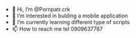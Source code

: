 - 👋 Hi, I’m @Pornpatr.crk
- 👀 I’m interested in bulding a mobile application
- 🌱 I’m currently learning different type of scripts
- 📫 How to reach me tel 0909637787

<!---
Pornpatr/Pornpatr is a ✨ special ✨ repository because its `README.md` (this file) appears on your GitHub profile.
You can click the Preview link to take a look at your changes.
--->
